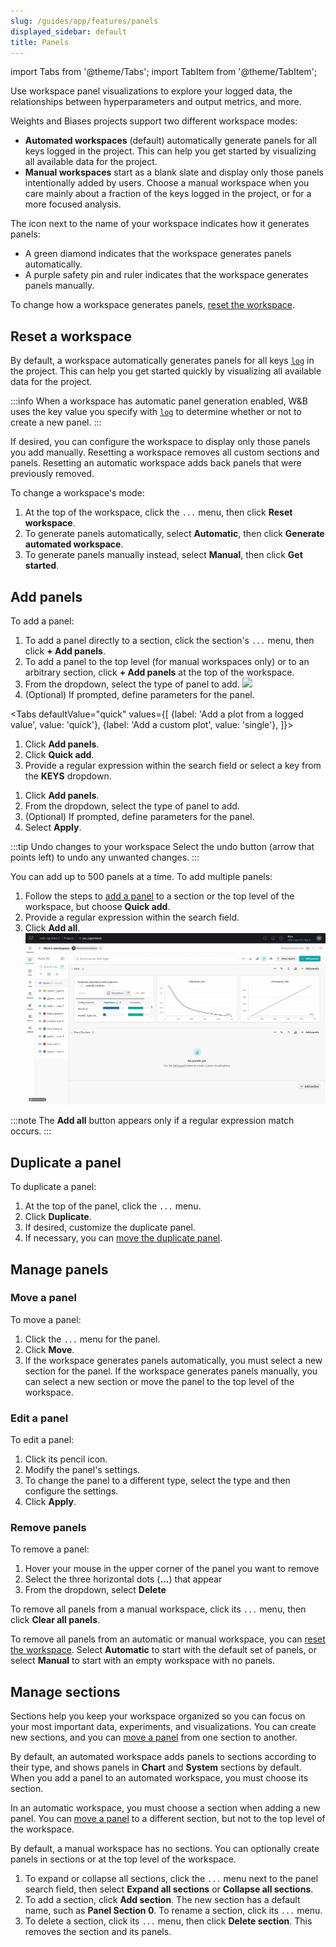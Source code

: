 ```yaml
---
slug: /guides/app/features/panels
displayed_sidebar: default
title: Panels
---
```

import Tabs from '@theme/Tabs';
import TabItem from '@theme/TabItem';


Use workspace panel visualizations to explore your logged data, the relationships between hyperparameters and output metrics, and more. 

Weights and Biases projects support two different workspace modes: 

- **Automated workspaces** (default) automatically generate panels for all keys logged in the project. This can help you get started by visualizing all available data for the project.
- **Manual workspaces** start as a blank slate and display only those panels intentionally added by users. Choose a manual workspace when you  care mainly about a fraction of the keys logged in the project, or for a more focused analysis.

The icon next to the name of your workspace indicates how it generates panels:

- A green diamond indicates that the workspace generates panels automatically.
- A purple safety pin and ruler indicates that the workspace generates panels manually.

To change how a workspace generates panels, [reset the workspace](#reset-a-workspace).

## Reset a workspace

By default, a workspace automatically generates panels for all keys [`log`](../../../../ref/python/log.md) in the project. This can help you get started quickly by visualizing all available data for the project.

:::info
When a workspace has automatic panel generation enabled, W&B uses the key value you specify with [`log`](../../../../ref/python/log.md) to determine whether or not to create a new panel. 
:::


If desired, you can configure the workspace to display only those panels you add manually. Resetting a workspace removes all custom sections and panels. Resetting an automatic workspace adds back panels that were previously removed.

To change a workspace's mode:

1. At the top of the workspace, click the `...` menu, then click **Reset workspace**.
2. To generate panels automatically, select **Automatic**, then click **Generate automated workspace**.
3. To generate panels manually instead, select **Manual**, then click **Get started**.

## Add panels

To add a panel:

1. To add a panel directly to a section, click the section's `...` menu, then click **+ Add panels**.
2. To add a panel to the top level (for manual workspaces only) or to an arbitrary section, click **+ Add panels** at the top of the workspace.
3. From the dropdown, select the type of panel to add.
![](/images/app_ui/add_single_panel.gif)
4. (Optional) If prompted, define parameters for the panel. 

<Tabs
  defaultValue="quick"
  values={[
    {label: 'Add a plot from a logged value', value: 'quick'},
    {label: 'Add a custom plot', value: 'single'},
  ]}>
  <TabItem value="quick">

1. Click **Add panels**.
2. Click **Quick add**.
2. Provide a regular expression within the search field or select a key from the **KEYS** dropdown.

  </TabItem>
  <TabItem value="single">

1. Click **Add panels**.
2. From the dropdown, select the type of panel to add.
3. (Optional) If prompted, define parameters for the panel. 
3. Select **Apply**.

  </TabItem> 
</Tabs>


:::tip Undo changes to your workspace
Select the undo button (arrow that points left) to undo any unwanted changes.
:::

You can add up to 500 panels at a time. To add multiple panels:

1. Follow the steps to [add a panel](#add-panels) to a section or the top level of the workspace, but choose **Quick add**.
2. Provide a regular expression within the search field.
3. Click **Add all**.
![](/images/app_ui/bulk_panels.gif)

:::note
The **Add all** button appears only if a regular expression match occurs.
:::

## Duplicate a panel

To duplicate a panel:

1. At the top of the panel, click the `...` menu.
2. Click **Duplicate**.
3. If desired, customize the duplicate panel.
4. If necessary, you can [move the duplicate panel](#move-a-panel).

## Manage panels

### Move a panel

To move a panel:

1. Click the `...` menu for the panel.
2. Click **Move**.
3. If the workspace generates panels automatically, you must select a new section for the panel. If the workspace generates panels manually, you can select a new section or move the panel to the top level of the workspace.

### Edit a panel

To edit a panel:

1. Click its pencil icon.
2. Modify the panel's settings.
3. To change the panel to a different type, select the type and then configure the settings.
4. Click **Apply**.

### Remove panels

To remove a panel:

1. Hover your mouse in the upper corner of the panel you want to remove
2. Select the three horizontal dots (**...**) that appear
3. From the dropdown, select **Delete**

To remove all panels from a manual workspace, click its `...` menu, then click **Clear all panels**.

To remove all panels from an automatic or manual workspace, you can [reset the workspace](#reset-a-workspace). Select **Automatic** to start with the default set of panels, or select **Manual** to start with an empty workspace with no panels.

## Manage sections

Sections help you keep your workspace organized so you can focus on your most important data, experiments, and visualizations. You can create new sections, and you can [move a panel](#move-a-panel) from one section to another.

By default, an automated workspace adds panels to sections according to their type, and shows panels in **Chart** and **System** sections by default. When you add a panel to an automated workspace, you must choose its section.

In an automatic workspace, you must choose a section when adding a new panel. You can [move a panel](#move-a-panel) to a different section, but not to the top level of the workspace.

By default, a manual workspace has no sections. You can optionally create panels in sections or at the top level of the workspace.

1. To expand or collapse all sections, click the `...` menu next to the panel search field, then select **Expand all sections** or **Collapse all sections**.
1. To add a section, click **Add section**. The new section has a default name, such as **Panel Section 0**. To rename a section, click its  `...` menu.
1. To delete a section, click its `...` menu, then click **Delete section**. This removes the section and its panels.


